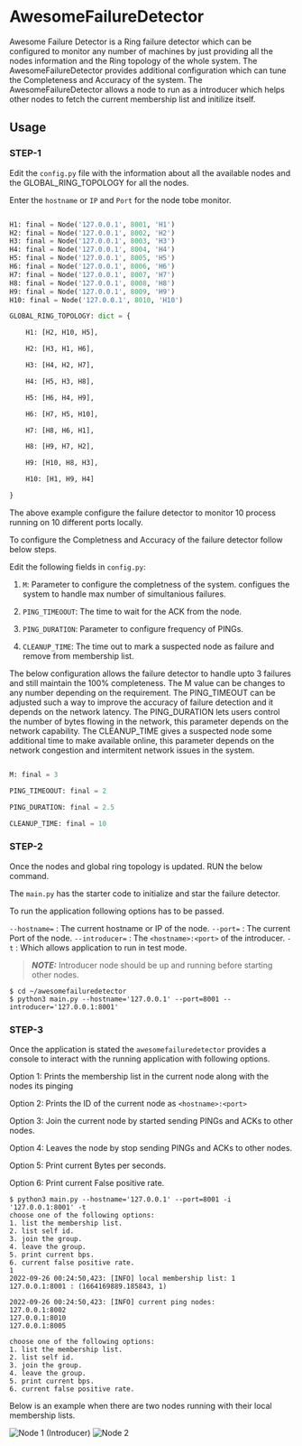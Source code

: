 # AwesomeFailureDetector

Awesome Failure Detector is a Ring failure detector which can be configured to monitor any number of machines by just providing all the nodes information and the Ring topology of the whole system. The AwesomeFailureDetector provides additional configuration which can tune the Completeness and Accuracy of the system. The AwesomeFailureDetector allows a node to run as a introducer which helps other nodes to fetch the current membership list and initilize itself.


## Usage

### STEP-1

Edit the `config.py` file with the information about all the available nodes and the GLOBAL_RING_TOPOLOGY for all the nodes.

Enter the `hostname` or `IP` and `Port` for the node tobe monitor.

```python

H1: final = Node('127.0.0.1', 8001, 'H1')
H2: final = Node('127.0.0.1', 8002, 'H2')
H3: final = Node('127.0.0.1', 8003, 'H3')
H4: final = Node('127.0.0.1', 8004, 'H4')
H5: final = Node('127.0.0.1', 8005, 'H5')
H6: final = Node('127.0.0.1', 8006, 'H6')
H7: final = Node('127.0.0.1', 8007, 'H7')
H8: final = Node('127.0.0.1', 8008, 'H8')
H9: final = Node('127.0.0.1', 8009, 'H9')
H10: final = Node('127.0.0.1', 8010, 'H10')

GLOBAL_RING_TOPOLOGY: dict = {

    H1: [H2, H10, H5],

    H2: [H3, H1, H6],

    H3: [H4, H2, H7],

    H4: [H5, H3, H8],

    H5: [H6, H4, H9],

    H6: [H7, H5, H10],

    H7: [H8, H6, H1],

    H8: [H9, H7, H2],

    H9: [H10, H8, H3],

    H10: [H1, H9, H4]

}
```

The above example configure the failure detector to monitor 10 process running on 10 different ports locally.

To configure the Completness and Accuracy of the failure detector follow below steps.

Edit the following fields in `config.py`:

1. `M`: Parameter to configure the completness of the system. configues the system to handle max number of simultanious failures.

2. `PING_TIMEOOUT`: The time to wait for the ACK from the node.

3. `PING_DURATION`: Parameter to configure frequency of PINGs.

4. `CLEANUP_TIME`: The time out to mark a suspected node as failure and remove from membership list.

The below configuration allows the failure detector to handle upto 3 failures and still maintain the 100% completeness. The M value can be changes to any number depending on the requirement. The PING_TIMEOUT can be adjusted such a way to improve the accuracy of failure detection and it depends on the network latency. The PING_DURATION lets users control the number of bytes flowing in the network, this parameter depends on the network capability. The CLEANUP_TIME gives a suspected node some additional time to make available online, this parameter depends on the network congestion and intermitent network issues in the system.

```python

M: final = 3

PING_TIMEOOUT: final = 2

PING_DURATION: final = 2.5

CLEANUP_TIME: final = 10

```

### STEP-2

Once the nodes and global ring topology is updated. RUN the below command.

The `main.py` has the starter code to initialize and star the failure detector.

To run the application following options has to be passed.

`--hostname=`   : The current hostname or IP of the node.
`--port=`       : The current Port of the node.
`--introducer=` : The `<hostname>:<port>` of the introducer.
`-t`            : Which allows application to run in test mode.

> **_NOTE:_** Introducer node should be up and running before starting other nodes.

```console
$ cd ~/awesomefailuredetector
$ python3 main.py --hostname='127.0.0.1' --port=8001 --introducer='127.0.0.1:8001'
```

### STEP-3

Once the application is stated the `awesomefailuredetector` provides a console to interact with the running application with following options.

Option 1: Prints the membership list in the current node along with the nodes its pinging

Option 2: Prints the ID of the current node as `<hostname>:<port>`

Option 3: Join the current node by started sending PINGs and ACKs to other nodes.

Option 4: Leaves the node by stop sending PINGs and ACKs to other nodes.

Option 5: Print current Bytes per seconds.

Option 6: Print current False positive rate.

```console
$ python3 main.py --hostname='127.0.0.1' --port=8001 -i '127.0.0.1:8001' -t
choose one of the following options:
1. list the membership list.
2. list self id.
3. join the group.
4. leave the group.
5. print current bps.
6. current false positive rate.
1
2022-09-26 00:24:50,423: [INFO] local membership list: 1 
127.0.0.1:8001 : (1664169889.185843, 1)

2022-09-26 00:24:50,423: [INFO] current ping nodes: 
127.0.0.1:8002
127.0.0.1:8010
127.0.0.1:8005

choose one of the following options:
1. list the membership list.
2. list self id.
3. join the group.
4. leave the group.
5. print current bps.
6. current false positive rate.
```

Below is an example when there are two nodes running with their local membership lists.

![Node 1 (Introducer)](Images/node1.png)
![Node 2](Images/node2.png)